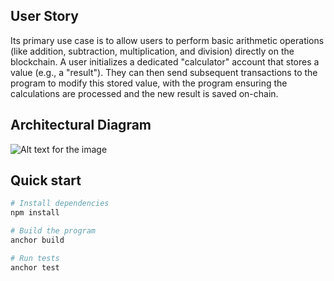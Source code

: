 ## User Story

Its primary use case is to allow users to perform basic arithmetic operations (like addition, subtraction, multiplication, and division) directly on the blockchain.
A user initializes a dedicated "calculator" account that stores a value (e.g., a "result"). 
They can then send subsequent transactions to the program to modify this stored value, 
with the program ensuring the calculations are processed and the new result is saved on-chain.



## Architectural Diagram
![Alt text for the image](path/to/your/image.png)



## Quick start
```bash
# Install dependencies
npm install

# Build the program
anchor build

# Run tests
anchor test
```
